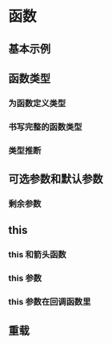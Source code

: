 # 函数

## 基本示例


## 函数类型

### 为函数定义类型

### 书写完整的函数类型

### 类型推断


## 可选参数和默认参数

### 剩余参数


## this

### this 和箭头函数

### this 参数

### this 参数在回调函数里


## 重载

